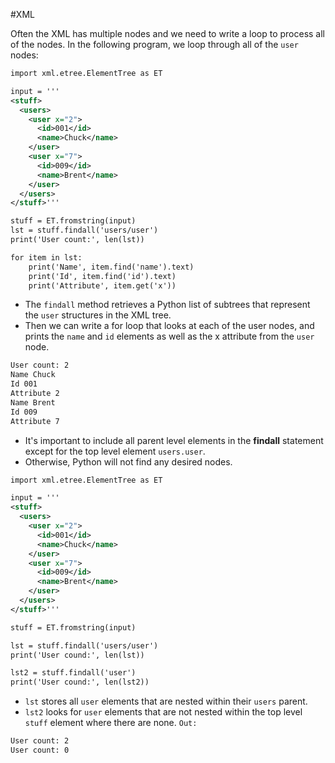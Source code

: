 #XML 

Often the XML has multiple nodes and we need to write a loop to process all of the nodes. In the following program, we loop through all of the `user` nodes:
```XML
import xml.etree.ElementTree as ET

input = '''
<stuff>
  <users>
    <user x="2">
      <id>001</id>
      <name>Chuck</name>
    </user>
    <user x="7">
      <id>009</id>
      <name>Brent</name>
    </user>
  </users>
</stuff>'''

stuff = ET.fromstring(input)
lst = stuff.findall('users/user')
print('User count:', len(lst))

for item in lst:
    print('Name', item.find('name').text)
    print('Id', item.find('id').text)
    print('Attribute', item.get('x'))
```
- The `findall` method retrieves a Python list of subtrees that represent the `user` structures in the XML tree.
- Then we can write a for loop that looks at each of the user nodes, and prints the `name` and `id` elements as well as the x attribute from the `user` node.
```XML
User count: 2
Name Chuck
Id 001
Attribute 2
Name Brent
Id 009
Attribute 7
```
- It's important to include all parent level elements in the **findall** statement except for the top level element `users.user`.
- Otherwise, Python will not find any desired nodes.
```XML
import xml.etree.ElementTree as ET

input = '''
<stuff>
  <users>
    <user x="2">
      <id>001</id>
      <name>Chuck</name>
    </user>
    <user x="7">
      <id>009</id>
      <name>Brent</name>
    </user>
  </users>
</stuff>'''

stuff = ET.fromstring(input)

lst = stuff.findall('users/user')
print('User cound:', len(lst))

lst2 = stuff.findall('user')
print('User cound:', len(lst2))
```
- `lst` stores all `user` elements that are nested within their `users` parent.
- `lst2` looks for `user` elements that are not nested within the top level `stuff` element where there are none.
`Out:`
```XML
User count: 2
User count: 0
```